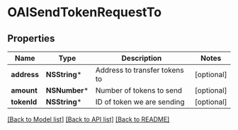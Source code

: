 # OAISendTokenRequestTo

## Properties
Name | Type | Description | Notes
------------ | ------------- | ------------- | -------------
**address** | **NSString*** | Address to transfer tokens to | [optional] 
**amount** | **NSNumber*** | Number of tokens to send | [optional] 
**tokenId** | **NSString*** | ID of token we are sending | [optional] 

[[Back to Model list]](../README.md#documentation-for-models) [[Back to API list]](../README.md#documentation-for-api-endpoints) [[Back to README]](../README.md)


